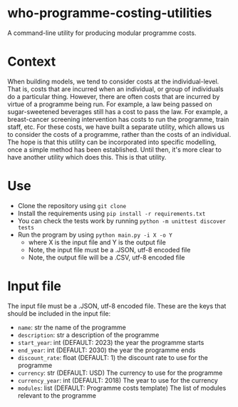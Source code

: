 # who-programme-costing-utilities
A command-line utility for producing modular programme costs.

# Context
When building models, we tend to consider costs at the individual-level.
That is, costs that are incurred when an individual, or group of individuals do a particular thing.
However, there are often costs that are incurred by virtue of a programme being run.
For example, a law being passed on sugar-sweetened beverages still has a cost to pass the law.
For example, a breast-cancer screening intervention has costs to run the programme, train staff, etc.
For these costs, we have built a separate utility, which allows us to consider the costs of a programme, rather than the costs of an individual.
The hope is that this utility can be incorporated into specific modelling, once a simple method has been established.
Until then, it's more clear to have another utility which does this.
This is that utility.

# Use
- Clone the repository using `git clone`
- Install the requirements using `pip install -r requirements.txt`
- You can check the tests work by running `python -m unittest discover tests`
- Run the program by using `python main.py -i X -o Y`
    - where X is the input file and Y is the output file
    - Note, the input file must be a .JSON, utf-8 encoded file
    - Note, the output file will be a .CSV, utf-8 encoded file

# Input file
The input file must be a .JSON, utf-8 encoded file. 
These are the keys that should be included in the input file:
- `name`: str
    the name of the programme
- `description`: str
    a description of the programme
- `start_year`: int (DEFAULT: 2023)
    the year the programme starts
- `end_year`: int (DEFAULT: 2030)
    the year the programme ends
- `discount_rate`: float (DEFAULT: 1)
    the discount rate to use for the programme
- `currency`: str (DEFAULT: USD)
    The currency to use for the programme
- `currency_year`: int (DEFAULT: 2018)
    The year to use for the currency
- `modules`: list (DEFAULT: Programme costs template)
    The list of modules relevant to the programme